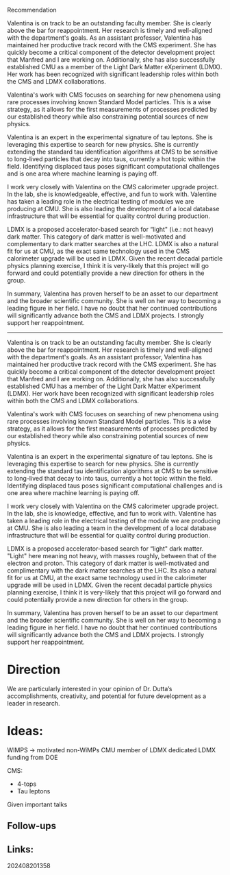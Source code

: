 
Recommendation 

Valentina is on track to be an outstanding faculty member.  She is clearly above the bar for reappointment.  Her research is timely and well-aligned with the department's goals. As an assistant professor, Valentina has maintained her productive track record with the CMS experiment. She has quickly become a critical component of the detector development project that Manfred and I are working on. Additionally, she has also successfully established CMU as a member of the Light Dark Matter eXperiment (LDMX).  Her work has been recognized with significant leadership roles within both the CMS and LDMX collaborations. 

Valentina's work with CMS focuses on searching for new phenomena using rare processes involving known Standard Model particles.  This is a wise strategy, as it allows for the first measurements of processes predicted by our established theory while also constraining potential sources of new physics. 

Valentina is an expert in the experimental signature of tau leptons. She is leveraging this expertise to search for new physics. She is currently extending the standard tau identification algorithms at CMS to be sensitive to long-lived particles that decay into taus, currently a hot topic within the field.  Identifying displaced taus poses significant computational challenges and is one area where machine learning is paying off. 

I work very closely with Valentina on the CMS calorimeter upgrade project. In the lab, she is knowledgeable, effective, and fun to work with. Valentine has taken a leading role in the electrical testing of modules we are producing at CMU. She is also leading the development of a local database infrastructure that will be essential for quality control during production.

LDMX is a proposed accelerator-based search for “light" (i.e.: not heavy) dark matter.  This category of dark matter is well-motivated and complementary to dark matter searches at the LHC. LDMX is also a natural fit for us at CMU, as the exact same technology used in the CMS calorimeter upgrade will be used in LDMX. Given the recent decadal particle physics planning exercise,  I think it is very-likely that this project will go forward and could potentially provide a new direction for others in the group.

In summary, Valentina has proven herself to be an asset to our department and the broader scientific community. She is well on her way to becoming a leading figure in her field. I have no doubt that her continued contributions will significantly advance both the CMS and LDMX projects. I strongly support her reappointment. 


-----

Valentina is on track to be an outstanding faculty member.  She is clearly above the bar for reappointment.  Her research is timely and well-aligned with the department's goals. As an assistant professor, Valentina has maintained her productive track record with the CMS experiment. She has quickly become a critical component of the detector development project that Manfred and I are working on. Additionally, she has also successfully established CMU has a member of the Light Dark Matter eXperiment (LDMX).  Her work have been recognized with significant leadership roles within both the CMS and LDMX collaborations. 

Valentina's work with CMS focuses on searching of new phenomena using rare processes involving known Standard Model particles.  This is a wise strategy, as it allows for the first measurements of processes predicted by our established theory while also constraining potential sources of new physics. 

Valentina is an expert in the experimental signature of tau leptons. She is leveraging this expertise to search for new physics. She is currently extending the standard tau identification algorithms at CMS to be sensitive to long-lived that decay to into taus, currently a hot topic within the field.  Identifying displaced taus poses significant computational challenges and is one area where machine learning is paying off. 

I work very closely with Valentina on the CMS calorimeter upgrade project. In the lab, she is knowledge, effective, and fun to work with. Valentine has taken a leading role in the electrical testing of the module we are producing at CMU. She is also leading a team in the development of a local database infrastructure that will be essential for quality control during production.

LDMX is a proposed accelerator-based search for “light" dark matter.  "Light" here meaning not heavy, with masses roughly, between that of the electron and proton.  This category of dark matter is well-motivated and complimentary with the dark matter searches at the LHC. Its also a natural fit for us at CMU, at the exact same technology used in the calorimeter upgrade will be used in LDMX. Given the recent decadal particle physics planning exercise,  I think it is very-likely that this project will go forward and could potentially provide a new direction for others in the group.

In summary, Valentina has proven herself to be an asset to our department and the broader scientific community. She is well on her way to becoming a leading figure in her field. I have no doubt that her continued contributions will significantly advance both the CMS and LDMX projects. I strongly support her reappointment. 

# Direction

We are particularly interested in your opinion of Dr. Dutta’s accomplishments, creativity, and potential for future development as a leader in research.

# Ideas: 

WIMPS -> motivated non-WiMPs
CMU member of LDMX
dedicated LDMX funding from DOE 

CMS:
 - 4-tops
 - Tau leptons

Given important talks

## Follow-ups


## Links: 



202408201358
